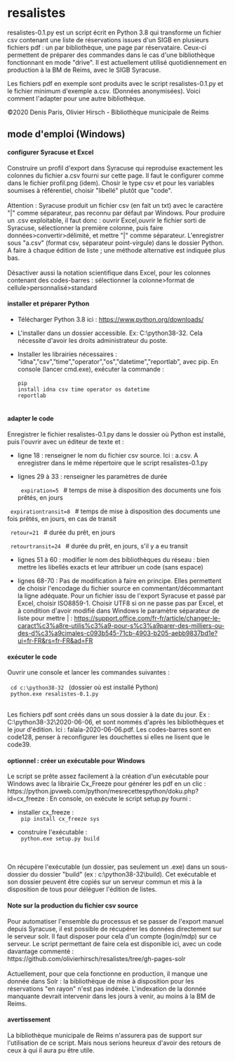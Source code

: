 # resalistes
resalistes-0.1.py est un script écrit en Python 3.8 qui transforme un fichier csv contenant une liste de réservations issues d'un SIGB en plusieurs fichiers pdf : un par bibliothèque, une page par réservataire. Ceux-ci permettent de préparer des commandes dans le cas d'une bibliothèque fonctionnant en mode "drive". Il est actuellement utilisé quotidiennement en production à la BM de Reims, avec le SIGB Syracuse.

Les fichiers pdf en exemple sont produits avec le script resalistes-0.1.py et le fichier minimum d'exemple a.csv. (Données anonymisées). Voici comment l'adapter pour une autre bibliothèque.

©2020 Denis Paris, Olivier Hirsch - Bibliothèque municipale de Reims

<h2>mode d'emploi (Windows)</h2>

<h4>configurer Syracuse et Excel</h4>
Construire un profil d'export dans Syracuse qui reproduise exactement les colonnes du fichier a.csv fourni sur cette page. Il faut le configurer comme dans le fichier profil.png (idem). Chosir le type csv et pour les variables soumises à référentiel, choisir "libellé" plutôt que "code".
<br><br>
Attention : Syracuse produit un fichier csv (en fait un txt) avec le caractère "|" comme séparateur, pas reconnu par défaut par Windows. Pour produire un .csv exploitable, il faut donc : ouvrir Excel,ouvrir le fichier sorti de Syracuse, sélectionner la première colonne, puis faire données>convertir>délimité, et mettre "|" comme séparateur. L'enregistrer sous "a.csv" (format csv, séparateur point-virgule) dans le dossier Python. A faire à chaque édition de liste ; une méthode alternative est indiquée plus bas.
<br><br>
Désactiver aussi la notation scientifique dans Excel, pour les colonnes contenant des codes-barres : sélectionner la colonne>format de cellule>personnalisé>standard

<h4>installer et préparer Python</h4>

- Télécharger Python 3.8 ici : https://www.python.org/downloads/

- L'installer dans un dossier accessible. Ex: C:\python38-32. Cela nécessite d'avoir les droits administrateur du poste.

- Installer les librairies nécessaires : "idna","csv","time","operator","os","datetime","reportlab", avec pip. En console (lancer cmd.exe), exécuter la commande :
<br><br><code>pip install idna csv time operator os datetime reportlab</code><br><br>

<h4>adapter le code</h4>Enregistrer le fichier resalistes-0.1.py dans le dossier où Python est installé, puis l'ouvrir avec un éditeur de texte et :

- ligne 18 : renseigner le nom du fichier csv source. Ici : a.csv. A enregistrer dans le même répertoire que le script resalistes-0.1.py

- lignes 29 à 33 : renseigner les paramètres de durée

  <code> expiration=5 </code> # temps de mise à disposition des documents une fois prêtés, en jours

 <code> expirationtransit=8 </code> # temps de mise à disposition des documents une fois prêtés, en jours, en cas de transit

  <code> retour=21 </code> # durée du prêt, en jours

  <code> retourtransit=24 </code> # durée du prêt, en jours, s'il y a eu transit

- lignes 51 à 60 : modifier le nom des bibliothèques du réseau : bien mettre les libellés exacts et leur attribuer un code (sans espace)

- lignes 68-70 : Pas de modification à faire en principe. Elles permettent de choisir l'encodage du fichier source en commentant/décommantant la ligne adéquate. Pour un fichier issu de l'export Syracuse et passé par Excel, choisir ISO8859-1.
Choisir UTF8 si on ne passe pas par Excel, et à condition d'avoir modifié dans Windows le paramètre séparateur de liste pour mettre | :
https://support.office.com/fr-fr/article/changer-le-caract%c3%a8re-utilis%c3%a9-pour-s%c3%a9parer-des-milliers-ou-des-d%c3%a9cimales-c093b545-71cb-4903-b205-aebb9837bd1e?ui=fr-FR&rs=fr-FR&ad=FR

<h4> exécuter le code</h4>Ouvrir une console et lancer les commandes suivantes :<br><br>
<code> cd c:\python38-32 </code> (dossier où est installé Python)<br>
<code> python.exe resalistes-0.1.py </code><br><br>

Les fichiers pdf sont créés dans un sous dossier à la date du jour. Ex : C:\python38-32\2020-06-06, et sont nommés d'après les bibliothèques et le jour d'édition. Ici : falala-2020-06-06.pdf. Les codes-barres sont en code128, penser à reconfigurer les douchettes si elles ne lisent que le code39.

<h4>optionnel : créer un exécutable pour Windows</h4>
Le script se prête assez facilement à la création d'un exécutable pour Windows avec la librairie Cx_Freeze pour générer les pdf en un clic :
https://python.jpvweb.com/python/mesrecettespython/doku.php?id=cx_freeze : En console, on exécute le script setup.py fourni :<br>

- installer cx_freeze : <br><code> pip install cx_freeze sys </code>

- construire l'exécutable : <br><code> python.exe setup.py build </code><br><br>

On récupère l'exécutable (un dossier, pas seulement un .exe) dans un sous-dossier du dossier "build" (ex : c:\python38-32\build). Cet exécutable et son dossier peuvent être copiés sur un serveur commun et mis à la disposition de tous pour déléguer l'édition de listes.

<h4>Note sur la production du fichier csv source</h4>Pour automatiser l'ensemble du processus et se passer de l'export manuel depuis Syracuse, il est possible de récupérer les données directement sur le serveur solr. Il faut disposer pour cela d'un compte (login/mdp) sur ce serveur. Le script permettant de faire cela est disponible ici, avec un code davantage commenté :<br>
https://github.com/olivierhirsch/resalistes/tree/gh-pages-solr
<br><br>
Actuellement, pour que cela fonctionne en production, il manque une donnée dans Solr : la bibliothèque de mise à disposition pour les réservations "en rayon" n'est pas indéxée. L'indexation de la donnée manquante devrait intervenir dans les jours à venir, au moins à la BM de Reims.

<h4>avertissement</h4>
La bibliothèque municipale de Reims n'assurera pas de support sur l'utilisation de ce script. Mais nous serions heureux d'avoir des retours de ceux à qui il aura pu être utile.
